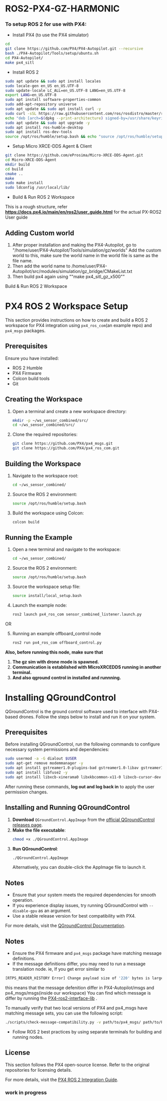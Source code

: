 # ROS2-PX4-GZ-HARMONIC

### To setup ROS 2 for use with PX4:

- Install PX4 (to use the PX4 simulator)
```bash
cd
git clone https://github.com/PX4/PX4-Autopilot.git --recursive
bash ./PX4-Autopilot/Tools/setup/ubuntu.sh
cd PX4-Autopilot/
make px4_sitl
```
- Install ROS 2
```bash
sudo apt update && sudo apt install locales
sudo locale-gen en_US en_US.UTF-8
sudo update-locale LC_ALL=en_US.UTF-8 LANG=en_US.UTF-8
export LANG=en_US.UTF-8
sudo apt install software-properties-common
sudo add-apt-repository universe
sudo apt update && sudo apt install curl -y
sudo curl -sSL https://raw.githubusercontent.com/ros/rosdistro/master/ros.key -o /usr/share/keyrings/ros-archive-keyring.gpg
echo "deb [arch=$(dpkg --print-architecture) signed-by=/usr/share/keyrings/ros-archive-keyring.gpg] http://packages.ros.org/ros2/ubuntu $(. /etc/os-release && echo $UBUNTU_CODENAME) main" | sudo tee /etc/apt/sources.list.d/ros2.list >       /dev/null
sudo apt update && sudo apt upgrade -y
sudo apt install ros-humble-desktop
sudo apt install ros-dev-tools
source /opt/ros/humble/setup.bash && echo "source /opt/ros/humble/setup.bash" >> .bashrc

  ```
- Setup Micro XRCE-DDS Agent & Client
```bash
git clone https://github.com/eProsima/Micro-XRCE-DDS-Agent.git
cd Micro-XRCE-DDS-Agent
mkdir build
cd build
cmake ..
make
sudo make install
sudo ldconfig /usr/local/lib/
  ```

- Build & Run ROS 2 Workspace

This is a rough structure, refer **https://docs.px4.io/main/en/ros2/user_guide.html** for the actual PX-ROS2 User guide

## Adding Custom world 
1. After proper installation and making the PX4-Autopilot, go to "/home/user/PX4-Autopilot/Tools/simulation/gz/worlds"
   Add the custom world to this, make sure the world name in the world file is same as the file name.
2. Then add the world name to /home/user/PX4-Autopilot/src/modules/simulation/gz_bridge/CMakeList.txt
3. Then build px4 again using ""make px4_sitl_gz_x500""

Build & Run ROS 2 Workspace
# PX4 ROS 2 Workspace Setup

This section provides instructions on how to create and build a ROS 2 workspace for PX4 integration using `px4_ros_com`(an example repo) and `px4_msgs` packages.

## Prerequisites
Ensure you have installed:
- ROS 2 Humble
- PX4 Firmware
- Colcon build tools
- Git

## Creating the Workspace

1. Open a terminal and create a new workspace directory:
   ```bash
   mkdir -p ~/ws_sensor_combined/src/
   cd ~/ws_sensor_combined/src/
   ```

2. Clone the required repositories:
   ```bash
   git clone https://github.com/PX4/px4_msgs.git
   git clone https://github.com/PX4/px4_ros_com.git
   ```

## Building the Workspace

1. Navigate to the workspace root:
   ```bash
   cd ~/ws_sensor_combined/
   ```

2. Source the ROS 2 environment:
   ```bash
   source /opt/ros/humble/setup.bash
   ```

3. Build the workspace using Colcon:
   ```bash
   colcon build
   ```

## Running the Example

1. Open a new terminal and navigate to the workspace:
   ```bash
   cd ~/ws_sensor_combined/
   ```

2. Source the ROS 2 environment:
   ```bash
   source /opt/ros/humble/setup.bash
   ```

3. Source the workspace setup file:
   ```bash
   source install/local_setup.bash
   ```

4. Launch the example node:
   ```bash
   ros2 launch px4_ros_com sensor_combined_listener.launch.py
   ```
OR

5. Running an example offboard_control node
    ```bash
    ros2 run px4_ros_com offboard_control.py 
    ```
**Also, before running this node, make sure that**
1. **The gz sim with drone mode is spawned.**
2. **Communication is established with MicroXRCEDDS running in another terminal.**
3. **And also qground control in installed and runnning.**

# Installing QGroundControl

QGroundControl is the ground control software used to interface with PX4-based drones. Follow the steps below to install and run it on your system.

## Prerequisites

Before installing QGroundControl, run the following commands to configure necessary system permissions and dependencies:

```bash
sudo usermod -a -G dialout $USER
sudo apt-get remove modemmanager -y
sudo apt install gstreamer1.0-plugins-bad gstreamer1.0-libav gstreamer1.0-gl -y
sudo apt install libfuse2 -y
sudo apt install libxcb-xinerama0 libxkbcommon-x11-0 libxcb-cursor-dev -y
```

After running these commands, **log out and log back in** to apply the user permission changes.

## Installing and Running QGroundControl

1. **Download** `QGroundControl.AppImage` from the [official QGroundControl releases page](https://docs.qgroundcontrol.com/master/en/qgc-user-guide/getting_started/download_and_install.html).
2. **Make the file executable**:
   ```bash
   chmod +x ./QGroundControl.AppImage
   ```
3. **Run QGroundControl**:
   ```bash
   ./QGroundControl.AppImage
   ```
   Alternatively, you can double-click the AppImage file to launch it.

## Notes
- Ensure that your system meets the required dependencies for smooth operation.
- If you experience display issues, try running QGroundControl with `--disable-gpu` as an argument.
- Use a stable release version for best compatibility with PX4.

For more details, visit the [QGroundControl Documentation](https://docs.qgroundcontrol.com/master/en/qgc-user-guide/getting_started/download_and_install.html#ubuntu).


## Notes
- Ensure the PX4 firmware and `px4_msgs` package have matching message definitions.
- If the message definitions differ, you may need to run a message translation node.
  ie, If you get error similar to
```bash
[RTPS_READER_HISTORY Error] Change payload size of '220' bytes is larger than the history payload size of '219' bytes and cannot be resized. -> Function can_change_be_added_nts
```
this means that the message defenition differ in PX4-Autopilot/msgs and px4_msgs/msgs(inside our workspace)
You can find which message is differ by running the [PX4-ros2-interface-lib](https://docs.px4.io/main/en/ros2/px4_ros2_interface_lib.html) .

To manually verify that two local versions of PX4 and px4_msgs have matching message sets, you can use the following script:

```sh
./scripts/check-message-compatibility.py -v path/to/px4_msgs/ path/to/PX4-Autopilot/
```
- Follow ROS 2 best practices by using separate terminals for building and running nodes.

## License
This section follows the PX4 open-source license. Refer to the original repositories for licensing details.

For more details, visit the [PX4 ROS 2 Integration Guide](https://docs.px4.io/main/en/ros2/user_guide.html#build-ros-2-workspace).



   

### work in progress
